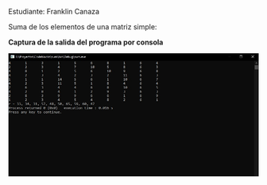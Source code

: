 Estudiante: Franklin Canaza

Suma de los elementos de una matriz simple:

**Captura de la salida del programa por consola**

![](suma.jpg)
